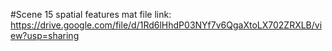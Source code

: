 #Scene 15 spatial features mat file link:
https://drive.google.com/file/d/1Rd6lHhdP03NYf7v6QgaXtoLX702ZRXLB/view?usp=sharing
